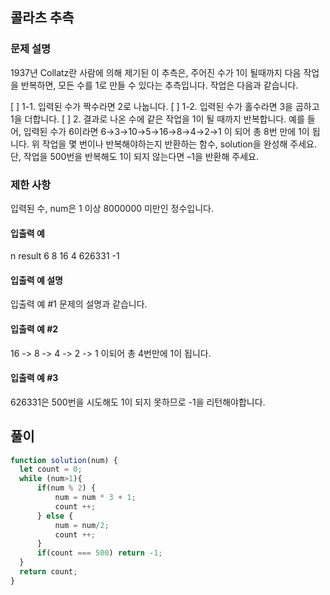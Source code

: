 ## 콜라츠 추측
### 문제 설명
1937년 Collatz란 사람에 의해 제기된 이 추측은, 주어진 수가 1이 될때까지 다음 작업을 반복하면, 모든 수를 1로 만들 수 있다는 추측입니다. 작업은 다음과 같습니다.

[ ] 1-1. 입력된 수가 짝수라면 2로 나눕니다. 
[ ] 1-2. 입력된 수가 홀수라면 3을 곱하고 1을 더합니다.
[ ] 2. 결과로 나온 수에 같은 작업을 1이 될 때까지 반복합니다.
예를 들어, 입력된 수가 6이라면 6→3→10→5→16→8→4→2→1 이 되어 총 8번 만에 1이 됩니다. 위 작업을 몇 번이나 반복해야하는지 반환하는 함수, solution을 완성해 주세요. 단, 작업을 500번을 반복해도 1이 되지 않는다면 –1을 반환해 주세요.

### 제한 사항
입력된 수, num은 1 이상 8000000 미만인 정수입니다.
#### 입출력 예
n	result
6	8
16	4
626331	-1
#### 입출력 예 설명
입출력 예 #1
문제의 설명과 같습니다.

#### 입출력 예 #2
16 -> 8 -> 4 -> 2 -> 1 이되어 총 4번만에 1이 됩니다.

#### 입출력 예 #3
626331은 500번을 시도해도 1이 되지 못하므로 -1을 리턴해야합니다.


## 풀이
```js
function solution(num) {
  let count = 0;
  while (num>1){
      if(num % 2) {
          num = num * 3 + 1;
          count ++;
      } else {
          num = num/2;
          count ++;
      }
      if(count === 500) return -1;
  }
  return count;
}
```
